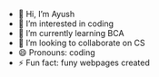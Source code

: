- 👋 Hi, I’m Ayush
- 👀 I’m interested in coding
- 🌱 I’m currently learning BCA
- 💞️ I’m looking to collaborate on CS
- 😄 Pronouns: coding
- ⚡ Fun fact: funy webpages created

<!---
ayush91094/ayush91094 is a ✨ special ✨ repository because its `README.md` (this file) appears on your GitHub profile.
You can click the Preview link to take a look at your changes.
--->
